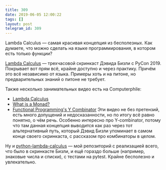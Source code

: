 ```yaml
---
title: 309
date: 2019-06-05 12:00:22
tags: []
layout: post
telegram_id: 309
---
```


Lambda Calculus — самая красивая концепция из бесполезных. Как думаете, что можно сделать на языке программирования, в котором есть только функции?

[Lambda Calculus](https://youtu.be/5C6sv7-eTKg) — трехчасовой скринкаст Дэвида Бизли с PyCon 2019. Покрывает вот прям всё, крайне доступно и через практику. Причём это всё независимо от языка. Примеры хоть и на питоне, но предварительных знаний о питоне не требует.

Также несколько занимательных видео есть на Computerphile:

+ [Lambda Calculus](https://youtu.be/eis11j_iGMs)
+ [What is a Monad?](https://youtu.be/t1e8gqXLbsU)
+ [Functional Programming's Y Combinator](https://youtu.be/9T8A89jgeTI)
Эти видео не без претензий, есть много допущений и недосказанности, но по итогу всё равно понятно, о чём речь. Особенно интересно про Y-combinator, потому что там данная концепция выводится как раз через тот альтернативный путь, который Дэвид Бизли упоминает в самом конце своего скринкаста, с рассказом про комбинаторы в целом.

Ну и [python-lambda-calculus](https://github.com/orsinium/python-lambda-calculus) — мой репозиторий с реализацией всего, что было в скринкасте Бизли, и ещё гораздо больше (например, знаковые числа и списки), с тестами на pytest. Крайне бесполезно и увлекательно.
